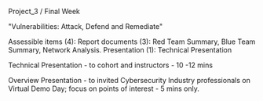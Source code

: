 Project_3 / Final Week

"Vulnerabilities: Attack, Defend and Remediate" 

Assessible items (4): 
Report documents (3): Red Team Summary, Blue Team Summary, Network Analysis.
Presentation (1): Technical Presentation

Technical Presentation - to cohort and instructors - 10 -12 mins

Overview Presentation - to invited Cybersecurity Industry professionals on Virtual Demo Day; focus on points of interest - 5 mins only.



